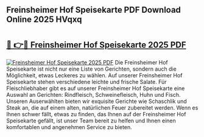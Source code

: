 ## Freinsheimer Hof Speisekarte PDF Download Online 2025 HVqxq

# <h2><a href="http://gc6nt9t.nevu.top/?p=Freinsheimer+Hof+Speisekarte">🔗 👉🔴 Freinsheimer Hof Speisekarte 2025 PDF</a></h2>

[![Freinsheimer Hof Speisekarte 2025 PDF](https://i.imgur.com/dBaPXMq.png)](http://gc6nt9t.nevu.top/?p=Freinsheimer+Hof+Speisekarte)
Die Freinsheimer Hof Speisekarte ist nicht nur eine Liste von Gerichten, sondern auch die Möglichkeit, etwas Leckeres zu wählen. Auf unserer Freinsheimer Hof Speisekarte stehen verschiedene leichte und frische Salate. Für Fleischliebhaber gibt es auf unserer Freinsheimer Hof Speisekarte eine Auswahl an Gerichten: Rindfleisch, Schweinefleisch, Huhn und Fisch. Unseren Auserwählten bieten wir exquisite Gerichte wie Schaschlik und Steak an, die auf einem alten, natürlichen Feuer zubereitet werden. Wenn es Ihnen schwer fällt, etwas zu finden, das Ihnen auf der Freinsheimer Hof Speisekarte gefällt, ist unser Team bereit zu helfen und Ihnen einen komfortablen und angenehmen Service zu bieten.
